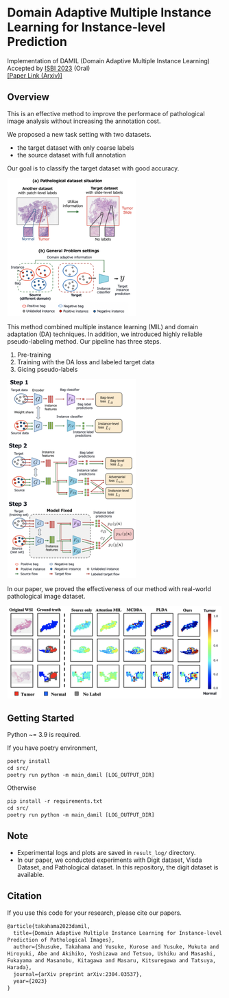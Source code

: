# Domain Adaptive Multiple Instance Learning for Instance-level Prediction
Implementation of DAMIL (Domain Adaptive Multiple Instance Learning)  
Accepted by [ISBI 2023](https://2023.biomedicalimaging.org/) (Oral)  
[[Paper Link (Arxiv)]](https://arxiv.org/abs/2304.03537)  

## Overview
This is an effective method to improve the performace of pathological image analysis without increasing the annotation cost.

We proposed a new task setting with two datasets.
- the target dataset with only coarse labels  
- the source dataset with full annotation  

Our goal is to classify the target dataset with good accuracy.

<img src='docs/setting.png' width=300>

<br>

This method combined multiple instance learning (MIL) and domain adaptation (DA) techniques. In addition, we introduced highly reliable pseudo-labeling method. Our pipeline has three steps.

1. Pre-training
2. Training with the DA loss and labeled target data
3. Gicing pseudo-labels

<img src='docs/pipeline.png' width=300>

<br>

In our paper, we proved the effectiveness of our method with real-world pathological image dataset.

<img src='docs/result_heatmap.png' width=500>

<br>

## Getting Started
Python ~= 3.9 is required.

If you have poetry environment,
```
poetry install
cd src/
poetry run python -m main_damil [LOG_OUTPUT_DIR]
```

Otherwise
```
pip install -r requirements.txt
cd src/
poetry run python -m main_damil [LOG_OUTPUT_DIR]
```

## Note
- Experimental logs and plots are saved in `result_log/` directory.
- In our paper, we conducted experiments with Digit dataset, Visda Dataset, and Pathological dataset. In this repository, the digit dataset is available.

## Citation
If you use this code for your research, please cite our papers.

```
@article{takahama2023damil,
  title={Domain Adaptive Multiple Instance Learning for Instance-level Prediction of Pathological Images},
  author={Shusuke, Takahama and Yusuke, Kurose and Yusuke, Mukuta and Hiroyuki, Abe and Akihiko, Yoshizawa and Tetsuo, Ushiku and Masashi, Fukayama and Masanobu, Kitagawa and Masaru, Kitsuregawa and Tatsuya, Harada},
  journal={arXiv preprint arXiv:2304.03537},
  year={2023}
}
```
